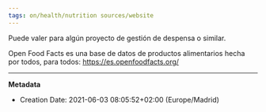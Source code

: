 ```yaml
---
tags: on/health/nutrition sources/website
---
```


Puede valer para algún proyecto de gestión de despensa o similar.

Open Food Facts es una base de datos de productos alimentarios hecha por todos, para todos: https://es.openfoodfacts.org/

---
**Metadata**
- Creation Date: 2021-06-03 08:05:52+02:00 (Europe/Madrid)
